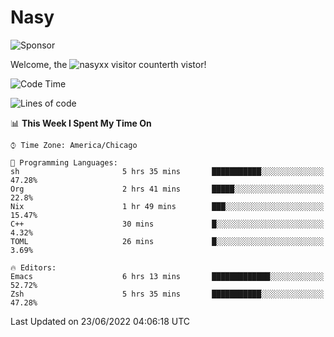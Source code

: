 # Nasy

<!--
<p align="center">
<img height="200" src="https://github-readme-stats.vercel.app/api?username=nasyxx&count_private=true&show_icons=true&theme=dracula&include_all_commits=true"/>
<img height="200" src="https://github-readme-stats.vercel.app/api/top-langs/?username=nasyxx&theme=dracula&hide=html,jupyter+notebook&count_private=true&show_icons=true"/>
</p>

  
----------------
-->

![Sponsor](https://img.shields.io/static/v1.svg?label=Sponsor&message=%E2%9D%A4&logo=GitHub&style=flat&color=pink)
 
Welcome, the ![nasyxx visitor counter](https://count.getloli.com/get/@nasyxx?theme=rule34)th vistor!
 
<!--START_SECTION:waka-->
![Code Time](http://img.shields.io/badge/Code%20Time-2%2C492%20hrs%208%20mins-blue)

![Lines of code](https://img.shields.io/badge/From%20Hello%20World%20I%27ve%20Written-5%20Million%20lines%20of%20code-blue)

📊 **This Week I Spent My Time On** 

```text
⌚︎ Time Zone: America/Chicago

💬 Programming Languages: 
sh                       5 hrs 35 mins       ███████████░░░░░░░░░░░░░░   47.28% 
Org                      2 hrs 41 mins       █████░░░░░░░░░░░░░░░░░░░░   22.8% 
Nix                      1 hr 49 mins        ███░░░░░░░░░░░░░░░░░░░░░░   15.47% 
C++                      30 mins             █░░░░░░░░░░░░░░░░░░░░░░░░   4.32% 
TOML                     26 mins             █░░░░░░░░░░░░░░░░░░░░░░░░   3.69%

🔥 Editors: 
Emacs                    6 hrs 13 mins       █████████████░░░░░░░░░░░░   52.72% 
Zsh                      5 hrs 35 mins       ███████████░░░░░░░░░░░░░░   47.28%

```


 Last Updated on 23/06/2022 04:06:18 UTC
<!--END_SECTION:waka-->

<!-- ![visitors](https://visitor-badge.laobi.icu/badge?page_id=nasyxx.nasyxx) -->
